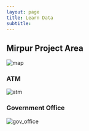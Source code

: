 ```yaml
---
layout: page
title: Learn Data
subtitle:
---
```



## Mirpur Project Area

![map]("/assets/img/learndata/Full_Grid.png")




### ATM
![atm]("/assets/img/learndata/atm.png")



### Government Office
![gov_office]("/assets/img/learndata/gov_office.png")